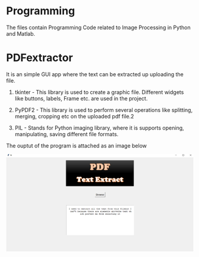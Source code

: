 # Programming

The files contain Programming Code related to Image Processing in Python and Matlab.

# PDFextractor 
 
It is an simple GUI app where the text can be extracted up uploading the file.

1. tkinter - This library is used to create a graphic file. Different widgets like buttons, labels, Frame etc. are used in the project.

2. PyPDF2 - This library is used to perform several operations like splitting, merging, cropping etc on the uploaded pdf file.2

3. PIL - Stands for Python imaging library, where it is supports opening, manipulating, saving different file formats.

The ouptut of the program is attached as an image below

![](PDFextractor.png)

